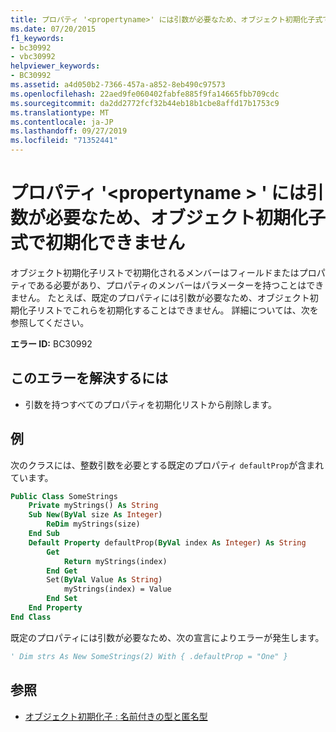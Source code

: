 ```yaml
---
title: プロパティ '<propertyname>' には引数が必要なため、オブジェクト初期化子式で初期化できません
ms.date: 07/20/2015
f1_keywords:
- bc30992
- vbc30992
helpviewer_keywords:
- BC30992
ms.assetid: a4d050b2-7366-457a-a852-8eb490c97573
ms.openlocfilehash: 22aed9fe060402fabfe885f9fa14665fbb709cdc
ms.sourcegitcommit: da2dd2772fcf32b44eb18b1cbe8affd17b1753c9
ms.translationtype: MT
ms.contentlocale: ja-JP
ms.lasthandoff: 09/27/2019
ms.locfileid: "71352441"
---
```

# <a name="property-propertyname-cannot-be-initialized-in-an-object-initializer-expression-because-it-requires-arguments"></a>プロパティ '\<propertyname > ' には引数が必要なため、オブジェクト初期化子式で初期化できません
オブジェクト初期化子リストで初期化されるメンバーはフィールドまたはプロパティである必要があり、プロパティのメンバーはパラメーターを持つことはできません。 たとえば、既定のプロパティには引数が必要なため、オブジェクト初期化子リストでこれらを初期化することはできません。 詳細については、次を参照してください。  
  
 **エラー ID:** BC30992  
  
## <a name="to-correct-this-error"></a>このエラーを解決するには  
  
- 引数を持つすべてのプロパティを初期化リストから削除します。  
  
## <a name="example"></a>例  
 次のクラスには、整数引数を必要とする既定のプロパティ `defaultProp`が含まれています。  
  
```vb  
Public Class SomeStrings  
    Private myStrings() As String  
    Sub New(ByVal size As Integer)  
        ReDim myStrings(size)  
    End Sub  
    Default Property defaultProp(ByVal index As Integer) As String  
        Get  
            Return myStrings(index)  
        End Get  
        Set(ByVal Value As String)  
            myStrings(index) = Value  
        End Set  
    End Property  
End Class  
```  
  
 既定のプロパティには引数が必要なため、次の宣言によりエラーが発生します。  
  
```vb  
' Dim strs As New SomeStrings(2) With { .defaultProp = "One" }  
```  
  
## <a name="see-also"></a>参照

- [オブジェクト初期化子 : 名前付きの型と匿名型](../../visual-basic/programming-guide/language-features/objects-and-classes/object-initializers-named-and-anonymous-types.md)
